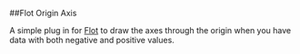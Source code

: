 ##Flot Origin Axis

A simple plug in for [Flot](http://www.flotcharts.org/) to draw the axes through the origin when you have data with both negative and positive values.